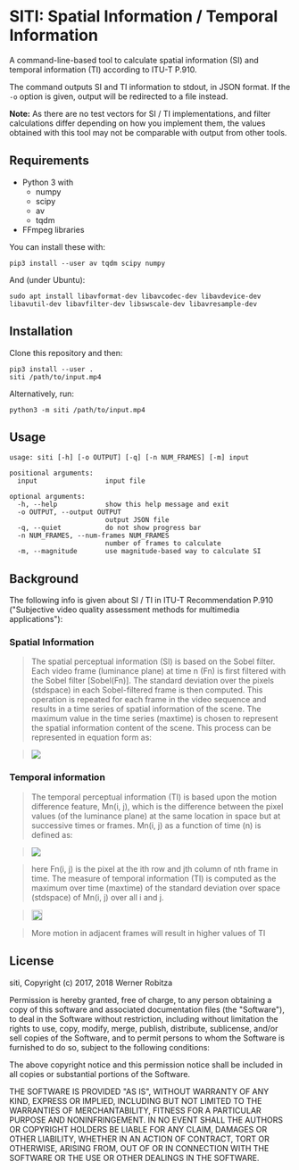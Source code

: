 # SITI: Spatial Information / Temporal Information

A command-line-based tool to calculate spatial information (SI) and temporal information (TI) according to ITU-T P.910.

The command outputs SI and TI information to stdout, in JSON format. If the `-o` option is given, output will be redirected to a file instead.

**Note:** As there are no test vectors for SI / TI implementations, and filter calculations differ depending on how you implement them, the values obtained with this tool may not be comparable with output from other tools.

## Requirements

- Python 3 with
  - numpy
  - scipy
  - av
  - tqdm
- FFmpeg libraries

You can install these with:

    pip3 install --user av tqdm scipy numpy

And (under Ubuntu):

    sudo apt install libavformat-dev libavcodec-dev libavdevice-dev libavutil-dev libavfilter-dev libswscale-dev libavresample-dev

## Installation

Clone this repository and then:

    pip3 install --user .
    siti /path/to/input.mp4

Alternatively, run:

    python3 -m siti /path/to/input.mp4

## Usage

    usage: siti [-h] [-o OUTPUT] [-q] [-n NUM_FRAMES] [-m] input

    positional arguments:
      input                 input file

    optional arguments:
      -h, --help            show this help message and exit
      -o OUTPUT, --output OUTPUT
                            output JSON file
      -q, --quiet           do not show progress bar
      -n NUM_FRAMES, --num-frames NUM_FRAMES
                            number of frames to calculate
      -m, --magnitude       use magnitude-based way to calculate SI

## Background

The following info is given about SI / TI in ITU-T Recommendation P.910 ("Subjective video quality assessment methods for multimedia applications"):

### Spatial Information

> The spatial perceptual information (SI) is based on the Sobel filter. Each video frame (luminance plane) at time n (Fn) is first filtered with the Sobel filter [Sobel(Fn)]. The standard deviation over the pixels (stdspace) in each Sobel-filtered frame is then computed. This operation is repeated for each frame in the video sequence and results in a time series of spatial information of the scene. The maximum value in the time series (maxtime) is chosen to represent the spatial information content of the scene. This process can be represented in equation form as:

> ![](http://i.imgur.com/zRXcVJO.png)

### Temporal information

> The temporal perceptual information (TI) is based upon the motion difference feature, Mn(i, j), which is the difference between the pixel values (of the luminance plane) at the same location in space but at successive times or frames. Mn(i, j) as a function of time (n) is defined as:

> ![](http://i.imgur.com/MRsJtdT.png)

> here Fn(i, j) is the pixel at the ith row and jth column of nth frame in time.
The measure of temporal information (TI) is computed as the maximum over time (maxtime) of the standard deviation over space (stdspace) of Mn(i, j) over all i and j.

> <img src="https://i.imgur.com/XAnKWJw.png" height="19">

> More motion in adjacent frames will result in higher values of TI

## License

siti, Copyright (c) 2017, 2018 Werner Robitza

Permission is hereby granted, free of charge, to any person obtaining a copy of this software and associated documentation files (the "Software"), to deal in the Software without restriction, including without limitation the rights to use, copy, modify, merge, publish, distribute, sublicense, and/or sell copies of the Software, and to permit persons to whom the Software is furnished to do so, subject to the following conditions:

The above copyright notice and this permission notice shall be included in all copies or substantial portions of the Software.

THE SOFTWARE IS PROVIDED "AS IS", WITHOUT WARRANTY OF ANY KIND, EXPRESS OR IMPLIED, INCLUDING BUT NOT LIMITED TO THE WARRANTIES OF MERCHANTABILITY, FITNESS FOR A PARTICULAR PURPOSE AND NONINFRINGEMENT. IN NO EVENT SHALL THE AUTHORS OR COPYRIGHT HOLDERS BE LIABLE FOR ANY CLAIM, DAMAGES OR OTHER LIABILITY, WHETHER IN AN ACTION OF CONTRACT, TORT OR OTHERWISE, ARISING FROM, OUT OF OR IN CONNECTION WITH THE SOFTWARE OR THE USE OR OTHER DEALINGS IN THE SOFTWARE.
